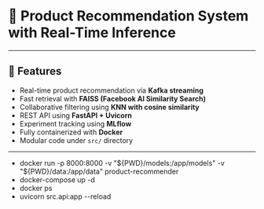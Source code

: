 # 🛒 Product Recommendation System with Real-Time Inference

---

## 🚀 Features

-  Real-time product recommendation via **Kafka streaming**
-  Fast retrieval with **FAISS (Facebook AI Similarity Search)**
-  Collaborative filtering using **KNN with cosine similarity**
-  REST API using **FastAPI + Uvicorn**
-  Experiment tracking using **MLflow**
-  Fully containerized with **Docker**
-  Modular code under `src/` directory

---
- docker run -p 8000:8000 -v "${PWD}/models:/app/models" -v "${PWD}/data:/app/data" product-recommender
- docker-compose up -d
- docker ps
- uvicorn src.api:app --reload




